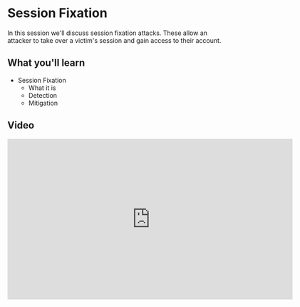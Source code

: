Session Fixation
================

In this session we'll discuss session fixation attacks.  These allow an attacker to take over a victim's session and gain access to their account.

What you'll learn
-----------------

- Session Fixation
	- What it is
	- Detection
	- Mitigation

Video
-----

<iframe id="ytplayer" type="text/html" width="640" height="360" src="https://www.youtube-nocookie.com/embed/tkSmaMlSQ9E?rel=0&autoplay=0&origin=https://hacker101.com" frameborder="0"></iframe>
